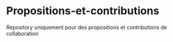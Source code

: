 # Propositions-et-contributions
Repository uniquement pour des propositions et contributions de collaboration
